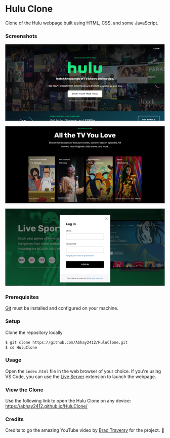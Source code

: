 # Hulu Clone

Clone of the Hulu webpage built using HTML, CSS, and some JavaScript.

### Screenshots

![](./screenshots/landing.PNG)

![](./screenshots/live-section.PNG)

![](./screenshots/modal.PNG)

### Prerequisites

[Git](https://git-scm.com/downloads) must be installed and configured on your machine.

### Setup

Clone the repository locally

```
$ git clone https://github.com/Abhay2412/HuluClone.git
$ cd HuluClone
```

### Usage

Open the `index.html` file in the web browser of your choice. If you're using VS Code, you can use the [Live Server](https://marketplace.visualstudio.com/items?itemName=ritwickdey.LiveServer) extension to launch the webpage.

### View the Clone

Use the following link to open the Hulu Clone on any device: https://abhay2412.github.io/HuluClone/

### Credits

Credits to go the amazing YouTube video by [Brad Traversy](https://www.youtube.com/watch?v=9OVLaEjY-Rc) for the project. 🙌
